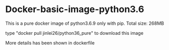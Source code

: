 # Docker-basic-image-python3.6
This is a pure docker image of python3.6.9 only with pip.
Total size: 268MB

type "docker pull jinlei26/python36_pure" to download this image

More details has been shown in dockerfile
